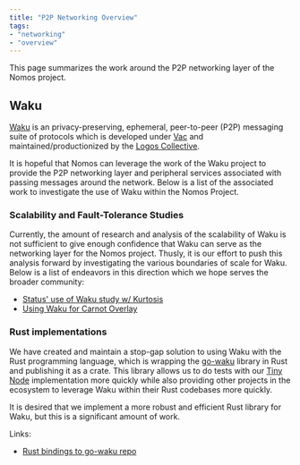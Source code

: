 ```yaml
---
title: "P2P Networking Overview"
tags:
- "networking"
- "overview"
---
```


This page summarizes the work around the P2P networking layer of the Nomos project.

## Waku
[Waku](https://waku.org) is an privacy-preserving, ephemeral, peer-to-peer (P2P) messaging suite of protocols which is developed under [Vac](https://vac.dev) and maintained/productionized by the [Logos Collective](https://logos.co). 

It is hopeful that Nomos can leverage the work of the Waku project to provide the P2P networking layer and peripheral services associated with passing messages around the network. Below is a list of the associated work to investigate the use of Waku within the Nomos Project. 

### Scalability and Fault-Tolerance Studies
Currently, the amount of research and analysis of the scalability of Waku is not sufficient to give enough confidence that Waku can serve as the networking layer for the Nomos project. Thusly, it is our effort to push this analysis forward by investigating the various boundaries of scale for Waku. Below is a list of endeavors in this direction which we hope serves the broader community: 
- [Status' use of Waku study w/ Kurtosis](roadmap/networking/status-waku-kurtosis.md)
- [Using Waku for Carnot Overlay](roadmap/networking/carnot-waku-specification.md)




### Rust implementations
We have created and maintain a stop-gap solution to using Waku with the Rust programming language, which is wrapping the [go-waku](https://github.com/status-im/go-waku) library in Rust and publishing it as a crate. This library allows us to do tests with our [Tiny Node](roadmap/development/prototypes.md#Tiny-Node) implementation more quickly while also providing other projects in the ecosystem to leverage Waku within their Rust codebases more quickly. 

It is desired that we implement a more robust and efficient Rust library for Waku, but this is a significant amount of work. 

Links:
- [Rust bindings to go-waku repo](https://github.com/waku-org/waku-rust-bindings)